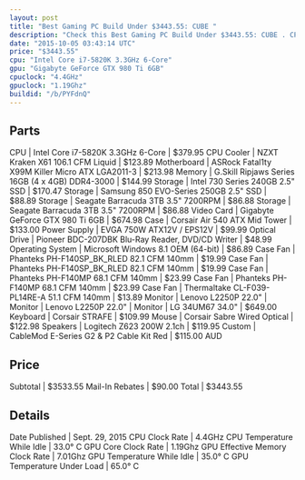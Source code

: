 ```yaml
---
layout: post
title: "Best Gaming PC Build Under $3443.55: CUBE "
description: "Check this Best Gaming PC Build Under $3443.55: CUBE . CPU: Intel Core i7-5820K 3.3GHz 6-Core, CPU Cooler: NZXT Kraken X61 106.1 CFM Liquid, Motherboard: ASRock Fatal1ty X"
date: "2015-10-05 03:43:14 UTC"
price: "$3443.55"
cpu: "Intel Core i7-5820K 3.3GHz 6-Core"
gpu: "Gigabyte GeForce GTX 980 Ti 6GB"
cpuclock: "4.4GHz"
gpuclock: "1.19Ghz"
buildid: "/b/PYFdnQ"
---
```


## Parts

CPU | Intel Core i7-5820K 3.3GHz 6-Core | $379.95
CPU Cooler | NZXT Kraken X61 106.1 CFM Liquid | $123.89
Motherboard | ASRock Fatal1ty X99M Killer Micro ATX LGA2011-3 | $213.98
Memory | G.Skill Ripjaws Series 16GB (4 x 4GB) DDR4-3000 | $144.99
Storage | Intel 730 Series 240GB 2.5" SSD | $170.47
Storage | Samsung 850 EVO-Series 250GB 2.5" SSD | $88.89
Storage | Seagate Barracuda 3TB 3.5" 7200RPM | $86.88
Storage | Seagate Barracuda 3TB 3.5" 7200RPM | $86.88
Video Card | Gigabyte GeForce GTX 980 Ti 6GB | $674.98
Case | Corsair Air 540 ATX Mid Tower | $133.00
Power Supply | EVGA 750W ATX12V / EPS12V | $99.99
Optical Drive | Pioneer BDC-207DBK Blu-Ray Reader, DVD/CD Writer | $48.99
Operating System | Microsoft Windows 8.1 OEM (64-bit) | $86.89
Case Fan | Phanteks PH-F140SP_BK_RLED 82.1 CFM 140mm | $19.99
Case Fan | Phanteks PH-F140SP_BK_RLED 82.1 CFM 140mm | $19.99
Case Fan | Phanteks PH-F140MP 68.1 CFM 140mm | $23.99
Case Fan | Phanteks PH-F140MP 68.1 CFM 140mm | $23.99
Case Fan | Thermaltake CL-F039-PL14RE-A 51.1 CFM 140mm | $13.89
Monitor | Lenovo L2250P 22.0" | 
Monitor | Lenovo L2250P 22.0" | 
Monitor | LG 34UM67 34.0" | $649.00
Keyboard | Corsair STRAFE | $109.99
Mouse | Corsair Sabre Wired Optical | $122.98
Speakers | Logitech Z623 200W 2.1ch | $119.95
Custom | CableMod E​-Series G2​ & P2 Cabl​e Kit Red | $115.00 AUD

## Price

Subtotal | $3533.55
Mail-In Rebates | $90.00
Total | $3443.55

## Details

Date Published | Sept. 29, 2015
CPU Clock Rate | 4.4GHz
CPU Temperature While Idle | 33.0° C
GPU Core Clock Rate | 1.19Ghz
GPU Effective Memory Clock Rate | 7.01Ghz
GPU Temperature While Idle | 35.0° C
GPU Temperature Under Load | 65.0° C